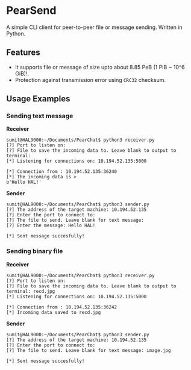 # PearSend
A simple CLI client for peer-to-peer file or message sending. Written in Python.

## Features

- It supports file or message of size upto about 8.85 PeB (1 PiB ~ 10^6 GiB)!.
- Protection against transmission error using `CRC32` checksum.

## Usage Examples

### Sending text message 

__Receiver__
```terminal
sumit@HAL9000:~/Documents/PearChat$ python3 receiver.py 
[?] Port to listen on: 
[?] File to save the incoming data to. Leave blank to output to terminal: 
[*] Listening for connections on: 10.194.52.135:5000

[*] Connection from : 10.194.52.135:36240
[*] The incoming data is > 
b'Hello HAL!'
```

__Sender__
```terminal
sumit@HAL9000:~/Documents/PearChat$ python3 sender.py 
[?] The address of the target machine: 10.194.52.135
[?] Enter the port to connect to: 
[?] The file to send. Leave blank for text message: 
[?] Enter the message: Hello HAL!

[*] Sent message succesfully!
```

### Sending binary file

__Receiver__
```terminal
sumit@HAL9000:~/Documents/PearChat$ python3 receiver.py 
[?] Port to listen on: 
[?] File to save the incoming data to. Leave blank to output to terminal: recd.jpg
[*] Listening for connections on: 10.194.52.135:5000

[*] Connection from : 10.194.52.135:36242
[*] Incoming data saved to recd.jpg
```

__Sender__
```terminal
sumit@HAL9000:~/Documents/PearChat$ python3 sender.py 
[?] The address of the target machine: 10.194.52.135
[?] Enter the port to connect to: 
[?] The file to send. Leave blank for text message: image.jpg

[*] Sent message succesfully!
```
